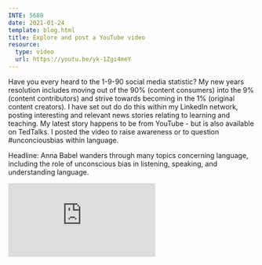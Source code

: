 ```yaml
---
INTE: 5680
date: 2021-01-24
template: blog.html
title: Explore and post a YouTube video
resource:
  type: video
  url: https://youtu.be/yk-1Zgi4meY
---
```


Have you every heard to the 1-9-90 social media statistic? My new years resolution includes moving out of the 90% (content consumers) into the 9% (content contributors) and strive towards becoming in the 1% (original content creators). I have set out do do this within my LinkedIn network, posting interesting and relevant news stories relating to learning and teaching. My latest story happens to be from YouTube - but is also available on TedTalks. I posted the video to raise awareness or to question #unconciousbias within language.

Headline: Anna Babel wanders through many topics concerning language, including the role of unconscious bias in listening, speaking, and understanding language.

<div class="aspect-ratio aspect-ratio--16-9">
  <iframe class="aspect-ratio--content" src="https://www.youtube-nocookie.com/embed/yk-1Zgi4meY" title="YouTube video player" frameborder="0" allow="accelerometer; autoplay; clipboard-write; encrypted-media; gyroscope; picture-in-picture" allowfullscreen></iframe>
</div>
